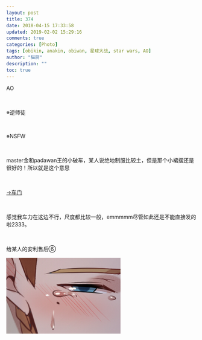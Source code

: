 ```yaml
---
layout: post
title: 374
date: 2018-04-15 17:33:58
updated: 2019-02-02 15:29:16
comments: true
categories: [Photo]
tags: [obikin, anakin, obiwan, 星球大战, star wars, AO]
author: "猫厨"
description: ""
toc: true
---
```


<p>AO</p> 
<p>&nbsp;<br /></p> 
<p>※逆师徒</p> 
<p>&nbsp;<br /></p> 
<p>※NSFW</p> 
<p>&nbsp;<br /></p> 
<p>master金和padawan王的小破车，某人说绝地制服比较土，但是那个小裙摆还是很好的！所以就是这个意思</p> 
<p>&nbsp;<br /></p> 
<p><a rel="nofollow" href="https://images-wixmp-ed30a86b8c4ca887773594c2.wixmp.com/intermediary/f/d97cf4c4-1f95-4c79-9e66-10b31d5fac97/dcyotbw-7afd12a0-b942-4cc8-98b2-9e814f1e6a85.jpg" target="_blank"  >→车门</a></p> 
<p>&nbsp;<br /></p> 
<p>感觉我车力在这边不行，尺度都比较一般，emmmmm尽管如此还是不能直接发的啦2333。</p> 
<p>&nbsp;<br /></p> 
<p>给某人的安利售后⑥</p>

![](https://raw.githubusercontent.com/alicewish/meowchain247/master/img_cVZNdzJtQk9JV2QyRmVqMjcwNVNubFlBR2x0a3BCRlkybGx2L25WSURpQklxWGhyZkZ1TnJBPT0.jpg)